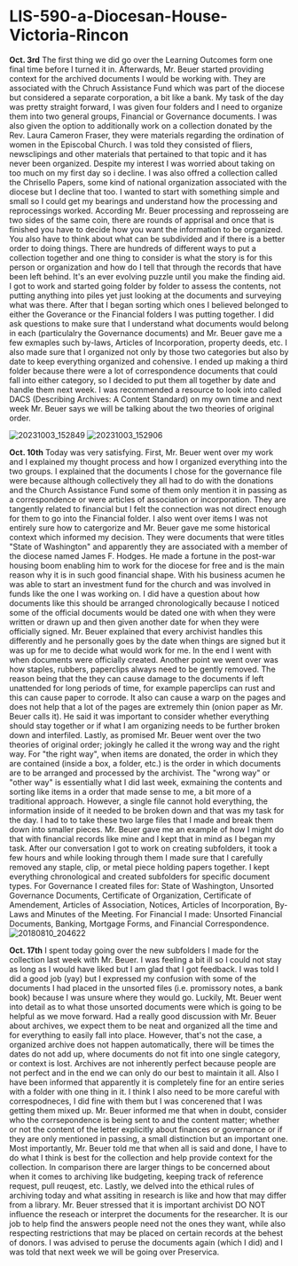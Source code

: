 # LIS-590-a-Diocesan-House-Victoria-Rincon

**Oct. 3rd**
The first thing we did go over the Learning Outcomes form one final time before I turned it in. Afterwards, Mr. Beuer started providing context for the archived documents I would be working with. They are associated with the Chruch Assistance Fund which was part of the diocese but considered a separate corporation, a bit like a bank. My task of the day was pretty straight forward, I was given four folders and I need to organize them into two general groups, Financial or Governance documents. I was also given the option to additionally work on a collection donated by the Rev. Laura Cameron Fraser, they were materials regarding the ordination of women in the Episcobal Church. I was told they consisted of fliers, newsclipings and other materials that pertained to that topic and it has never been organized. Despite my interest I was worried about taking on too much on my first day so i decline. I was also offred a collection called the Chrisello Papers, some kind of national organization associated with the diocese but I decline that too. I wanted to start with something simple and small so I could get my bearings and understand how the processing and reprocessings worked. According Mr. Beuer processing and reprosseing are two sides of the same coin, there are rounds of apprisal and once that is finished you have to decide how you want the information to be organized. You also have to think about what can be subdivided and if there is a better order to doing things. There are hundreds of different ways to put a collection together and one thing to consider is what the story is for this person or organization and how do I tell that through the records that have been left behind. It's an ever evolving puzzle until you make the finding aid. 
I got to work and started going folder by folder to assess the contents, not putting anything into piles yet just looking at the documents and surveying what was there. After that I began sorting which ones I believed belonged to either the Goverance or the Financial folders I was putting together. I did ask questions to make sure that I understand what documents would belong in each (particulalry the Governance documents) and Mr. Beuer gave me a few exmaples such by-laws, Articles of Incorporation, property deeds, etc. I also made sure that I organized not only by those two categories but also by date to keep everything organized and cohensive. I ended up making a third folder because there were a lot of correspondence documents that could fall into either category, so I decided to put them all together by date and handle them next week. I was recommended a resource to look into called DACS (Describing Archives: A Content Standard) on my own time and next week Mr. Beuer says we will be talking about the two theories of original order. 

![20231003_152849](https://github.com/rincovi/LIS-590-a-Diocesan-House-Victoria-Rincon/assets/131549576/9375a407-013c-4c41-a108-e0f7b211aeb9)
![20231003_152906](https://github.com/rincovi/LIS-590-a-Diocesan-House-Victoria-Rincon/assets/131549576/d2d40b20-c099-4af9-9e03-580cd6f115ca)

**Oct. 10th**
Today was very satisfying. First, Mr. Beuer went over my work and I explained my thought process and how I organized everything into the two groups. I explained that the documents I chose for the governance file were because although collectively they all had to do with the donations and the Church Assistance Fund some of them only mention it in passing as a correspondence or were articles of association or incorporation. They are tangently related to financial but I felt the connection was not direct enough for them to go into the Financial folder. I also went over items I was not entirely sure how to catergorize and Mr. Beuer gave me some historical context which informed my decision. They were documents that were titles "State of Washington" and apparently they are associated with a member of the diocese named James F. Hodges. He made a fortune in the post-war housing boom enabling him to work for the diocese for free and is the main reason why it is in such good financial shape. With his business acumen he was able to start an investment fund for the church and was involved in funds like the one I was working on. I did have a question about how documents like this should be arranged chronologically because I noticed some of the official documents would be dated one with when they were written or drawn up and then given another date for when they were officially signed. Mr. Beuer explained that every archivist handles this differently and he personally goes by the date when things are signed but it was up for me to decide what would work for me. In the end I went with when documents were officially created.
Another point we went over was how staples, rubbers, paperclips always need to be gently removed. The reason being that the they can cause damage to the documents if left unattended for long periods of time, for example paperclips can rust and this can cause paper to corrode. It also can cause a warp on the pages and does not help that a lot of the pages are extremely thin (onion paper as Mr. Beuer calls it). He said it was important to consider whether everything should stay together or if what I am organizing needs to be further broken down and interfiled. Lastly, as promised Mr. Beuer went over the two theories of original order; jokingly he called it the wrong way and the right way. For "the right way", when items are donated, the order in which they are contained (inside a box, a folder, etc.) is the order in which documents are to be arranged and processed by the archivist. The "wrong way" or "other way" is essentially what I did last week, exmaining the contents and sorting like items in a order that made sense to me, a bit more of a traditional approach. However, a single file cannot hold everything, the information inside of it needed to be broken down and that was my task for the day. I had to to take these two large files that I made and break them down into smaller pieces. Mr. Beuer gave me an example of how I might do that with financial records like mine and I kept that in mind as I began my task. After our conversation I got to work on creating subfolders, it took a few hours and while looking through them I made sure that I carefully removed any staple, clip, or metal piece holding papers together. I kept everything chronological and created subfolders for specific document types. For Governance I created files for: State of Washington, Unsorted Governance Documents, Certificate of Organization, Certificate of Amendement, Articles of Association, Notices, Articles of Incorporation, By-Laws and Minutes of the Meeting. For Financial I made: Unsorted Financial Documents, Banking, Mortgage Forms, and Financial Correspondence.
![20180810_204622](https://github.com/rincovi/LIS-590-a-Diocesan-House-Victoria-Rincon/assets/131549576/05e51f39-2fe4-4dd2-abf3-3ce7f8e1c578)


**Oct. 17th**
I spent today going over the new subfolders I made for the collection last week with Mr. Beuer. I was feeling a bit ill so I could not stay as long as I would have liked but I am glad that I got feedback. I was told I did a good job (yay) but I expressed my confusion with some of the documents I had placed in the unsorted files (i.e. promissory notes, a bank book) because I was unsure where they would go. Luckily, Mt. Beuer went into detail as to what those unsorted documents were which is going to be helpful as we move forward. Had a really good discussion with Mr. Beuer about archives, we expect them to be neat and organized all the time and for everything to easily fall into place. However, that's not the case, a organized archive does not happen automatically, there will be times the dates do not add up, where documents do not fit into one single category, or context is lost. Archives are not inherently perfect because people are not perfect and in the end we can only do our best to maintain it all. Also I have been informed that apparently it is completely fine for an entire series with a folder with one thing in it. I think I also need to be more careful with correspodneces, I did fine with them but I was concerened that I was getting them mixed up. Mr. Beuer informed me that when in doubt, consider who the corrsepondence is being sent to and the content matter; whether or not the content of the letter explicitly about finances or governance or if they are only mentioned in passing, a small distinction but an important one. Most importantly, Mr. Beuer told me that when all is said and done, I have to do what I think is best for the collection and help provide context for the collection. In comparison there are larger things to be concerned about when it comes to archiving like budgeting, keeping track of reference request, pull reuqest, etc. Lastly, we delved into the ethical rules of archiving today and what assiting in research is like and how that may differ from a library. Mr. Beuer stressed that it is important archivist DO NOT influence the reseach or interpret the documents for the researcher. It is our job to help find the answers people need not the ones they want, while also respecting restrictions that may be placed on certain records at the behest of donors. I was advised to peruse the documents again (which I did) and I was told that next week we will be going over Preservica.
